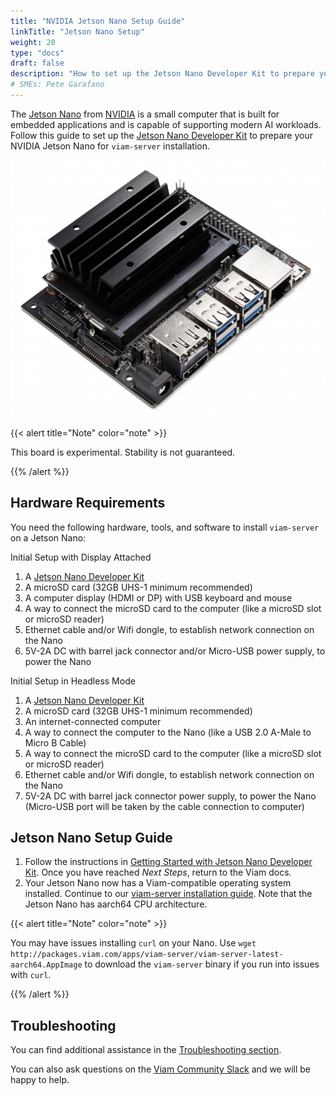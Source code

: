 ```yaml
---
title: "NVIDIA Jetson Nano Setup Guide"
linkTitle: "Jetson Nano Setup"
weight: 20
type: "docs"
draft: false
description: "How to set up the Jetson Nano Developer Kit to prepare your NVIDIA Jetson Nano for viam-server installation."
# SMEs: Pete Garafano
---
```


The [Jetson Nano](https://developer.nvidia.com/embedded/jetson-nano) from [NVIDIA](https://www.nvidia.com/) is a small computer that is built for embedded applications and is capable of supporting modern AI workloads.
Follow this guide to set up the [Jetson Nano Developer Kit](https://developer.nvidia.com/embedded/jetson-nano-developer-kit) to prepare your NVIDIA Jetson Nano for `viam-server` installation.

<p style="text-align:center;"><img src="../../installation/img/jetson-nano-setup/jetson-nano-dev-kit.png" alt="Picture of the front of the NVIDIA Jetson Nano single-board computer." styles="max-width:500px"></p>

{{< alert title="Note" color="note" >}}

This board is experimental. Stability is not guaranteed.

{{% /alert %}}

## Hardware Requirements

You need the following hardware, tools, and software to install `viam-server` on a Jetson Nano:

Initial Setup with Display Attached

1. A [Jetson Nano Developer Kit](https://developer.nvidia.com/embedded/jetson-nano-developer-kit)
2. A microSD card (32GB UHS-1 minimum recommended)
3. A computer display (HDMI or DP) with USB keyboard and mouse
4. A way to connect the microSD card to the computer (like a microSD slot or microSD reader)
5. Ethernet cable and/or Wifi dongle, to establish network connection on the Nano
6. 5V-2A DC with barrel jack connector and/or Micro-USB power supply, to power the Nano

Initial Setup in Headless Mode

1. A [Jetson Nano Developer Kit](https://developer.nvidia.com/embedded/jetson-nano-developer-kit)
2. A microSD card (32GB UHS-1 minimum recommended)
3. An internet-connected computer
4. A way to connect the computer to the Nano (like a USB 2.0 A-Male to Micro B Cable)
5. A way to connect the microSD card to the computer (like a microSD slot or microSD reader)
6. Ethernet cable and/or Wifi dongle, to establish network connection on the Nano
7. 5V-2A DC with barrel jack connector power supply, to power the Nano (Micro-USB port will be taken by the cable connection to computer)

## Jetson Nano Setup Guide

1. Follow the instructions in [Getting Started with Jetson Nano Developer Kit](https://developer.nvidia.com/embedded/learn/get-started-jetson-nano-devkit).
Once you have reached *Next Steps*, return to the Viam docs.
1. Your Jetson Nano now has a Viam-compatible operating system installed.
    Continue to our [viam-server installation guide](/installation/install/).
    Note that the Jetson Nano has aarch64 CPU architecture.

{{< alert title="Note" color="note" >}}

You may have issues installing `curl` on your Nano.
Use `wget http://packages.viam.com/apps/viam-server/viam-server-latest-aarch64.AppImage` to download the `viam-server` binary if you run into issues with `curl`.

{{% /alert %}}

## Troubleshooting

You can find additional assistance in the [Troubleshooting section](/appendix/troubleshooting/).

You can also ask questions on the [Viam Community Slack](https://join.slack.com/t/viamrobotics/shared_invite/zt-1f5xf1qk5-TECJc1MIY1MW0d6ZCg~Wnw) and we will be happy to help.
